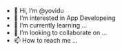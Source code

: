 - 👋 Hi, I’m @yovidu
- 👀 I’m interested in App Developeing
- 🌱 I’m currently learning ...
- 💞️ I’m looking to collaborate on ...
- 📫 How to reach me ...

<!---
yovidu/yovidu is a ✨ special ✨ repository because its `README.md` (this file) appears on your GitHub profile.
You can click the Preview link to take a look at your changes.
--->
